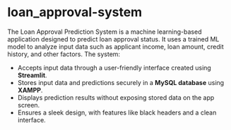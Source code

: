 # loan_approval-system
The Loan Approval Prediction System is a machine learning-based application designed to predict loan approval status. It uses a trained ML model to analyze input data such as applicant income, loan amount, credit history, and other factors. The system:  
- Accepts input data through a user-friendly interface created using **Streamlit**.  
- Stores input data and predictions securely in a **MySQL database** using **XAMPP**.  
- Displays prediction results without exposing stored data on the app screen.  
- Ensures a sleek design, with features like black headers and a clean interface.  
